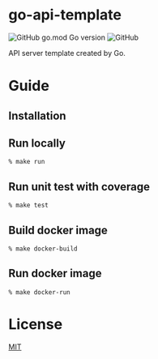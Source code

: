 # go-api-template

![GitHub go.mod Go version](https://img.shields.io/github/go-mod/go-version/hapoon/go-api-template)
![GitHub](https://img.shields.io/github/license/hapoon/go-api-template)

API server template created by Go.

# Guide

## Installation

## Run locally

```
% make run
```

## Run unit test with coverage

```
% make test
```

## Build docker image

```
% make docker-build
```

## Run docker image

```
% make docker-run
```

# License

[MIT](LICENSE)